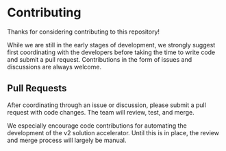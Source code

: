# Contributing

Thanks for considering contributing to this repository!

While we are still in the early stages of development, we strongly suggest first coordinating with the developers before taking the time to write code and submit a pull request. Contributions in the form of issues and discussions are always welcome.

## Pull Requests

After coordinating through an issue or discussion, please submit a pull request with code changes. The team will review, test, and merge.

We especially encourage code contributions for automating the development of the v2 solution accelerator. Until this is in place, the review and merge process will largely be manual.
